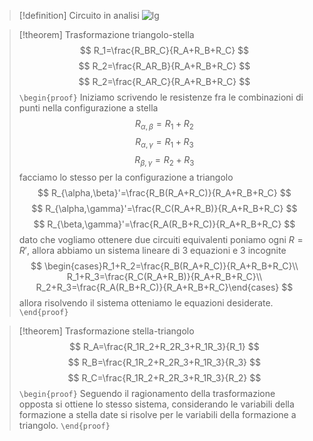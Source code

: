 > [!definition] Circuito in analisi
> ![lg](Stella-Triangolo.drawio.svg)

> [!theorem] Trasformazione triangolo-stella
> $$
> R_1=\frac{R_BR_C}{R_A+R_B+R_C}
> $$
> $$
> R_2=\frac{R_AR_B}{R_A+R_B+R_C}
> $$
> $$
> R_2=\frac{R_AR_C}{R_A+R_B+R_C}
> $$
> `\begin{proof}`
> Iniziamo scrivendo le resistenze fra le combinazioni di punti nella configurazione a stella
> $$
> R_{\alpha,\beta}=R_1+R_2
> $$
> $$
> R_{\alpha,\gamma}=R_1+R_3
> $$
> $$
> R_{\beta,\gamma}=R_2+R_3
> $$
> facciamo lo stesso per la configurazione a triangolo
> $$
> R_{\alpha,\beta}'=\frac{R_B(R_A+R_C)}{R_A+R_B+R_C}
> $$
> $$
> R_{\alpha,\gamma}'=\frac{R_C(R_A+R_B)}{R_A+R_B+R_C}
> $$
> $$
> R_{\beta,\gamma}'=\frac{R_A(R_B+R_C)}{R_A+R_B+R_C}
> $$
> dato che vogliamo ottenere due circuiti equivalenti poniamo ogni $R=R'$, allora abbiamo un sistema lineare di 3 equazioni e 3 incognite
> $$
> \begin{cases}R_1+R_2=\frac{R_B(R_A+R_C)}{R_A+R_B+R_C}\\ R_1+R_3=\frac{R_C(R_A+R_B)}{R_A+R_B+R_C}\\ R_2+R_3=\frac{R_A(R_B+R_C)}{R_A+R_B+R_C}\end{cases}
> $$
> allora risolvendo il sistema otteniamo le equazioni desiderate.
> `\end{proof}`

> [!theorem] Trasformazione stella-triangolo
> $$
> R_A=\frac{R_1R_2+R_2R_3+R_1R_3}{R_1}
> $$
> $$
> R_B=\frac{R_1R_2+R_2R_3+R_1R_3}{R_3}
> $$
> $$
> R_C=\frac{R_1R_2+R_2R_3+R_1R_3}{R_2}
> $$
> `\begin{proof}`
> Seguendo il ragionamento della trasformazione opposta si ottiene lo stesso sistema, considerando le variabili della formazione a stella date si risolve per le variabili della formazione a triangolo.
>`\end{proof}`